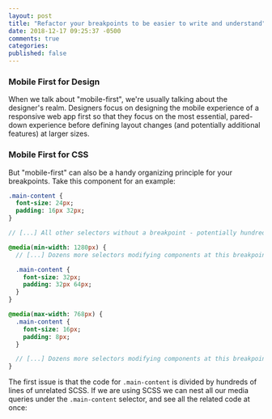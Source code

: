```yaml
---
layout: post
title: "Refactor your breakpoints to be easier to write and understand"
date: 2018-12-17 09:25:37 -0500
comments: true
categories:
published: false
---
```


### Mobile First for Design
When we talk about "mobile-first", we're usually talking about the designer's realm. Designers focus on designing the mobile experience of a responsive web app first so that they focus on the most essential, pared-down experience before defining layout changes (and potentially additional features) at larger sizes.

### Mobile First for CSS
But "mobile-first" can also be a handy organizing principle for your breakpoints. Take this component for an example:

```sass
.main-content {
  font-size: 24px;
  padding: 16px 32px;
}

// [...] All other selectors without a breakpoint - potentially hundreds of lines

@media(min-width: 1280px) {
  // [...] Dozens more selectors modifying components at this breakpoint

  .main-content {
    font-size: 32px;
    padding: 32px 64px;
  }
}

@media(max-width: 768px) {
  .main-content {
    font-size: 16px;
    padding: 8px;
  }

  // [...] Dozens more selectors modifying components at this breakpoint
}
```

The first issue is that the code for `.main-content` is divided by hundreds of lines of unrelated SCSS. If we are using SCSS we can nest all our media queries under the `.main-content` selector, and see all the related code at once:

```sass

```
